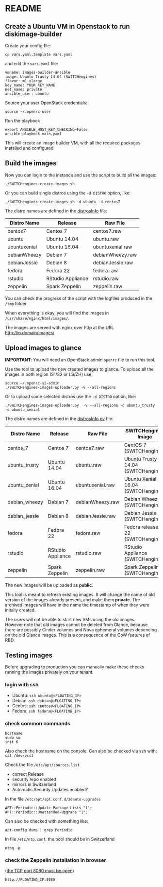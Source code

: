 # README

## Create a Ubuntu VM in Openstack to run diskimage-builder

Create your config file:

    cp vars.yaml.template vars.yaml

and edit the `vars.yaml` file:

    vmname: images-builder-ansible
    image: Ubuntu Trusty 14.04 (SWITCHengines)
    flavor: m1.xlarge
    key_name: YOUR_KEY_NAME
    net_name: private
    ansible_user: ubuntu

Source your user OpenStack credentials:

    source ~/.openrc-user

Run the playbook

    export ANSIBLE_HOST_KEY_CHECKING=False
    ansible-playbook main.yaml

This will create an image builder VM, with all the required packages installed 
and configured.

## Build the images

Now you can login to the instance and use the script to build all the images:

    ./SWITCHengines-create-images.sh

Or you can build single distros using the `-d DISTRO` option, like:

    ./SWITCHengines-create-images.sh -d ubuntu -d centos7

The distro names are defined in the [distrosInfo](templates/distrosInfo.j2) file:

| Distro Name | Release | Raw File |
| ----------- | ------- | -------- |
| centos7  | Centos 7 | centos7.raw |
| ubuntu  | Ubuntu 14.04 | ubuntu.raw |
| ubuntuxenial  | Ubuntu 16.04 | ubuntuxenial.raw |
| debianWheezy  | Debian 7 | debianWheezy.raw |
| debianJessie  | Debian 8 | debianJessie.raw |
| fedora  | Fedora 22 | fedora.raw |
| rstudio  | RStudio Appliance | rstudio.raw |
| zeppelin  | Spark Zeppelin | zeppelin.raw |

You can check the progress of the script with the logfiles produced in
the `/tmp` folder.

When everything is okay, you will find the images in
`/usr/share/nginx/html/images/`.

The images are served with nginx over http at the URL
http://ip.domain/images/

## Upload images to glance

**IMPORTANT**: You will need an OpenStack admin `openrc` file to run this tool.

Use the tool to upload the new created images to glance. To 
upload all the images in both region (S1/S2 or LS/ZH) use:

    source ~/.openrc-s2-admin
    ./SWITCHengines-images-uploader.py -v --all-regions

Or to upload some selected distros use the `-d DISTRO` option, like:

    ./SWITCHengines-images-uploader.py  -v --all-regions -d ubuntu_trusty -d ubuntu_xenial

The distro names are defined in the [distrosInfo.py](files/distrosInfo.py) file:

| Distro Name | Release | Raw File | SWITCHengines Image |
| ----------- | ------- | -------- | ------------------- |
| centos_7  | Centos 7 | centos7.raw | CentOS 7 (SWITCHengines) |
| ubuntu_trusty  | Ubuntu 14.04 | ubuntu.raw | Ubuntu Trusty 14.04 (SWITCHengines) |
| ubuntu_xenial  | Ubuntu 16.04 | ubuntuxenial.raw | Ubuntu Xenial 16.04 (SWITCHengines) |
| debian_wheezy  | Debian 7 | debianWheezy.raw | Debian Wheezy 7 (SWITCHengines) |
| debian_jessie  | Debian 8 | debianJessie.raw | Debian Jessie 8 (SWITCHengines) |
| fedora  | Fedora 22 | fedora.raw | Fedora release 22 (SWITCHengines) |
| rstudio  | RStudio Appliance | rstudio.raw | RStudio Appliance (SWITCHengines) |
| zeppelin  | Spark Zeppelin | zeppelin.raw | Spark Zeppelin (SWITCHengines) |

The new images will be uploaded as **public**.

This tool is meant to refresh existing images.  It will change the
name of old version of the images already present, and make them
**private**.  The archived images will have in the name the timestamp of
when they were initally created.  

The users will not be able to start new VMs using the old images.  
However note that old images cannot be deleted from Glance, 
because there are possibly Cinder volumes and Nova ephemeral volumes
depending on the old Glance images. This is a consequence of the 
CoW features of RBD.

## Testing images

Before upgrading to production you can manually make these checks
running the images privately on your tenant.

### login with ssh

 * Ubuntu: `ssh ubuntu@<FLOATING_IP>`
 * Debian: `ssh debian@<FLOATING_IP>`
 * Centos: `ssh centos@<FLOATING_IP>`
 * Fedora: `ssh fedora@<FLOATING_IP>`

### check common commands

    hostname
    sudo su
    init 6

Also check the hostname on the console.  Can also be checked via ssh
with: `cat /dev/vcs1`

Check  the file `/etc/apt/sources.list`

 * correct Release
 * security repo enabled
 * mirrors in Switzerland
 * Automatic Security Updates enabled?

In the file `/etc/apt/apt.conf.d/20auto-upgrades`

    APT::Periodic::Update-Package-Lists "1";
    APT::Periodic::Unattended-Upgrade "1";

Can also be checked with something like:

    apt-config dump | grep Periodic

In file `/etc/ntp.conf`, the pool should be in Switzerland

    ntpq -p

### check the Zeppelin installation in browser
([the TCP port 8080 must be open](https://help.switch.ch/fr/engines/documentation/switch-official-images/zeppelin/))

    http://FLOATING_IP:8080
